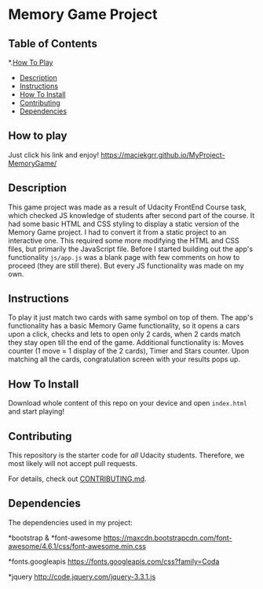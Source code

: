 # Memory Game Project

## Table of Contents

*.[How To Play](#howto)
* [Description](#description)
* [Instructions](#instructions)
* [How To Install](#how)
* [Contributing](#contributing)
* [Dependencies](#dependencies)

## How to play

Just click his link and enjoy!
https://maciekgrr.github.io/MyProject-MemoryGame/


## Description

This game project was made as a result of Udacity FrontEnd Course task, which checked JS knowledge of students after second part of the course. It had some basic HTML and CSS styling to display a static version of the Memory Game project.
I had to convert it from a static project to an interactive one. This required some more modifying the HTML and CSS files, but primarily the JavaScript file.
Before I started building out the app's functionality `js/app.js` was a blank page with few comments on how to proceed (they are still there). But every JS functionality was made on my own.

## Instructions

To play it just match two cards with same symbol on top of them.
The app's functionality has a basic Memory Game functionality, so it opens a cars upon a click, checks and lets to open only 2 cards, when 2 cards match they stay open till the end of the game.
Additional functionality is: Moves counter (1 move = 1 display of the 2 cards), Timer and Stars counter.
Upon matching all the cards, congratulation screen with your results pops up.

## How To Install

Download whole content of this repo on your device and open `index.html` and start playing!

## Contributing

This repository is the starter code for _all_ Udacity students. Therefore, we most likely will not accept pull requests.

For details, check out [CONTRIBUTING.md](CONTRIBUTING.md).

## Dependencies

The dependencies used in my project:

*bootstrap & *font-awesome https://maxcdn.bootstrapcdn.com/font-awesome/4.6.1/css/font-awesome.min.css

*fonts.googleapis https://fonts.googleapis.com/css?family=Coda

*jquery http://code.jquery.com/jquery-3.3.1.js
